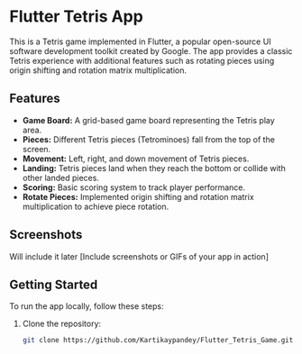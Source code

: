 # Flutter Tetris App

This is a Tetris game implemented in Flutter, a popular open-source UI software development toolkit created by Google. 
The app provides a classic Tetris experience with additional features such as rotating pieces using origin shifting and rotation matrix multiplication.

## Features

- **Game Board:** A grid-based game board representing the Tetris play area.
- **Pieces:** Different Tetris pieces (Tetrominoes) fall from the top of the screen.
- **Movement:** Left, right, and down movement of Tetris pieces.
- **Landing:** Tetris pieces land when they reach the bottom or collide with other landed pieces.
- **Scoring:** Basic scoring system to track player performance.
- **Rotate Pieces:** Implemented origin shifting and rotation matrix multiplication to achieve piece rotation.

## Screenshots

Will include it later
[Include screenshots or GIFs of your app in action]

## Getting Started

To run the app locally, follow these steps:

1. Clone the repository:

   ```bash
   git clone https://github.com/Kartikaypandey/Flutter_Tetris_Game.git
